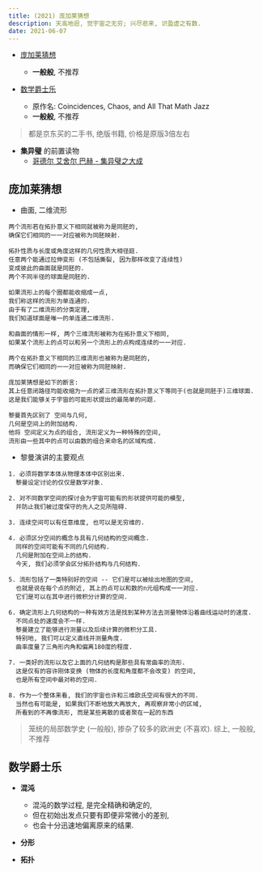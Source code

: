 ```yaml
---
title: (2021) 庞加莱猜想
description: 天高地迥, 觉宇宙之无穷; 兴尽悲来, 识盈虚之有数.
date: 2021-06-07
---
```


* [庞加莱猜想](https://book.douban.com/subject/5338169/)
  - **一般般**, 不推荐

* [数学爵士乐](https://book.douban.com/subject/2185715/)
  - 原作名: Coincidences, Chaos, and All That Math Jazz
  - **一般般**, 不推荐

> 都是京东买的二手书, 绝版书籍, 价格是原版3倍左右

* **集异璧** 的前置读物
  - [哥德尔 艾舍尔 巴赫 - 集异璧之大成](https://book.douban.com/subject/1291204/)

## 庞加莱猜想

* 曲面, 二维流形

```
两个流形若在拓扑意义下相同就被称为是同胚的,
确保它们相同的一一对应被称为同胚映射.

拓扑性质与长度或角度这样的几何性质大相径庭.
任意两个能通过拉伸变形 (不包括撕裂, 因为那样改变了连续性)
变成彼此的曲面就是同胚的.
两个不同半径的球面是同胚的.
```

```
如果流形上的每个圈都能收缩成一点,
我们称这样的流形为单连通的.
由于有了二维流形的分类定理,
我们知道球面是唯一的单连通二维流形.
```

```
和曲面的情形一样, 两个三维流形被称为在拓扑意义下相同,
如果某个流形上的点可以和另一个流形上的点构成连续的一一对应.

两个在拓扑意义下相同的三维流形也被称为是同胚的,
而确保它们相同的一一对应被称为同胚映射.
```

```
庞加莱猜想是如下的断言:
其上任意闭路径均能收缩为一点的紧三维流形在拓扑意义下等同于(也就是同胚于)三维球面.
这是我们能够关于宇宙的可能形状提出的最简单的问题.
```

```
黎曼首先区别了 空间与几何,
几何是空间上的附加结构.
他将 空间定义为点的组合, 流形定义为一种特殊的空间,
流形由一些其中的点可以由数的组合来命名的区域构成.
```

* 黎曼演讲的主要观点

```
1. 必须将数学本体从物理本体中区别出来.
  黎曼设定讨论的仅仅是数学对象.

2. 对不同数学空间的探讨会为宇宙可能有的形状提供可能的模型,
  并防止我们被过度保守的先人之见所阻碍.

3. 连续空间可以有任意维度, 也可以是无穷维的.

4. 必须区分空间的概念与具有几何结构的空间概念.
  同样的空间可能有不同的几何结构.
  几何是附加在空间上的结构.
  今天, 我们必须学会区分拓扑结构与几何结构.

5. 流形包括了一类特别好的空间 -- 它们是可以被绘出地图的空间,
  也就是说在每个点的附近, 其上的点可以和数的n元组构成一一对应.
  它们是可以在其中进行微积分计算的空间.

6. 确定流形上几何结构的一种有效方法是找到某种方法去测量物体沿着曲线运动时的速度.
  不同点处的速度会不一样.
  黎曼建立了能够进行测量以及后续计算的微积分工具.
  特别地, 我们可以定义直线并测量角度.
  曲率度量了三角形内角和偏离180度的程度.

7. 一类好的流形以及它上面的几何结构是那些具有常曲率的流形.
  这是仅有的容许刚体变换 (物体的长度和角度都不会改变) 的空间,
  也是所有空间中最对称的空间.

8. 作为一个整体来看, 我们的宇宙也许和三维欧氏空间有很大的不同.
  当然也有可能是, 如果我们不断地放大再放大, 再观察非常小的区域,
  所看到的不再像流形, 而是某些离散的或者聚在一起的东西
```

> 笼统的局部数学史 (一般般), 掺杂了较多的欧洲史 (不喜欢).
> 综上, 一般般, 不推荐

## 数学爵士乐

* **混沌**
  - 混沌的数学过程, 是完全精确和确定的,
  - 但在初始出发点只要有即便非常微小的差别,
  - 也会十分迅速地偏离原来的结果.

* **分形**

* **拓扑**
